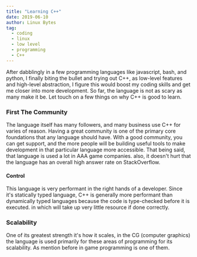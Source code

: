 ```yaml
---
title: "Learning C++"
date: 2019-06-10
author: Linux Bytes
tag:
  - coding
  - linux
  - low level
  - programming
  - C++
---
```


After dabblingly in a few programming languages like javascript, bash, and python, I finally biting the bullet and trying out C++, as low-level features and high-level abstraction, I figure this would boost my coding skills and get me closer into more development. So far, the language is not as scary as many make it be. Let touch on a few things on why C++ is good to learn.

### First The Community

The language itself has many followers, and many business use C++ for varies of reason. Having a great community is one of the primary core foundations that any language should have. With a good community, you can get support, and the more people will be building useful tools to make development in that particular language more accessible. That being said, that language is used a lot in AAA game companies. also, it doesn't hurt that the language has an overall high answer rate on StackOverflow.

#### Control


This language is very performant in the right hands of a developer. Since it's statically typed language, C++ is generally more performant than dynamically typed languages because the code is type-checked before it is executed.  in which will take up  very little resource if done correctly.

### Scalability

One of its greatest strength it's how it scales, in the CG (computer graphics) the language is used primarily for these areas of programming for its scalability. As mention before in game programming is one of them. 